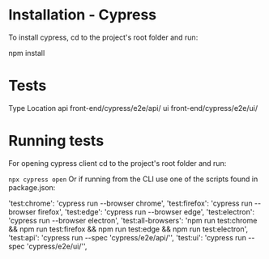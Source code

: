 # Installation - Cypress
To install cypress, cd to the project's root folder and run:

npm install


# Tests
Type	Location
api	front-end/cypress/e2e/api/
ui	front-end/cypress/e2e/ui/

# Running tests
For opening cypress client cd to the project's root folder and run:

`npx cypress open`
Or if running from the CLI use one of the scripts found in package.json:

'test:chrome': 'cypress run --browser chrome',
'test:firefox': 'cypress run --browser firefox',
'test:edge': 'cypress run --browser edge',
'test:electron': 'cypress run --browser electron',
'test:all-browsers': 'npm run test:chrome && npm run test:firefox && npm run test:edge && npm run test:electron',
'test:api': 'cypress run --spec 'cypress/e2e/api/'',
'test:ui': 'cypress run --spec 'cypress/e2e/ui/'',
